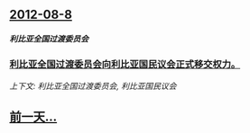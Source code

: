 ## [2012-08-8](/news/2012/08/8/index.md)

##### 利比亚全国过渡委员会
### [ 利比亚全国过渡委员会向利比亚国民议会正式移交权力。](/news/2012/08/8/利比亚全国过渡委员会向利比亚国民议会正式移交权力.md)
_上下文: 利比亚全国过渡委员会, 利比亚国民议会_

## [前一天...](/news/2012/08/6/index.md)

